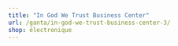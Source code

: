 ```yaml
---
title: "In God We Trust Business Center"
url: /ganta/in-god-we-trust-business-center-3/
shop: électronique
---
```

